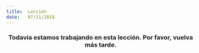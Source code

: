 ```yaml
---
title:  Lección
date:   07/11/2018
---
```


### <center>Todavía estamos trabajando en esta lección. Por favor, vuelva más tarde.</center>